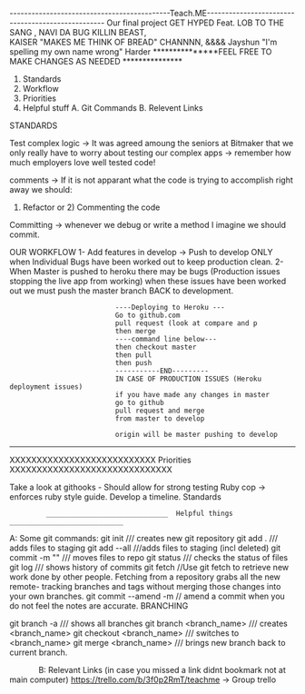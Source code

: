   
  --------------------------------------------Teach.ME--------------------------------------------------
                                     Our final project 
                                         GET HYPED
                                            Feat.
                                      LOB TO THE SANG ,
                                    NAVI DA BUG KILLIN BEAST,  
                              KAISER "MAKES ME THINK OF BREAD" CHANNNN,
                                              &&&&
                           Jayshun "I'm spelling my own name wrong" Harder
                   ***************FEEL FREE TO MAKE CHANGES AS NEEDED ***************                                                                   
1. Standards
2. Workflow
3. Priorities
4. Helpful stuff
A. Git Commands 
B. Relevent Links
  
  
  

STANDARDS


Test complex logic -> It was agreed amoung the seniors at Bitmaker that we only really have to worry about testing our complex apps -> remember how much employers love well tested code!

comments -> If it is not apparant what the code is trying to accomplish right away we should:
1) Refactor or 2) Commenting the code

Committing -> whenever we debug or write a method I imagine we should commit. 


OUR WORKFLOW
 1- Add features in develop -> Push to develop ONLY when Individual Bugs have been worked out to keep production clean.
 2- When Master is pushed to heroku there may be bugs (Production issues stopping the live app from working) when these           issues have been worked out we must push the master branch BACK to development.


                              ----Deploying to Heroku --- 
                              Go to github.com 
                              pull request (look at compare and p
                              then merge 
                              ----command line below---
                              then checkout master
                              then pull 
                              then push 
                              -----------END---------
                              IN CASE OF PRODUCTION ISSUES (Heroku deployment issues) 
                              if you have made any changes in master 
                              go to github 
                              pull request and merge 
                              from master to develop 

                              origin will be master pushing to develop
---------------------------------------------------------------------------
      
XXXXXXXXXXXXXXXXXXXXXXXXXXX       Priorities XXXXXXXXXXXXXXXXXXXXXXXXXXXXXX

Take a look at githooks - Should allow for strong testing
Ruby cop -> enforces ruby style guide.
Develop a timeline.
Standards


             ______________________________  Helpful things ____________________________ 
  A: Some git commands: git init /// creates new git repository
git add . /// adds files to staging
git add --all ///adds files to staging (incl deleted) 
git commit -m "<message>" /// moves files to repo
git status /// checks the status of files
git log /// shows history of commits
git fetch //Use git fetch to retrieve new work done by other people. Fetching from a repository grabs all the new remote-     tracking branches and tags without merging those changes into your own branches.
git commit --amend -m // amend a commit when you do not feel the notes are accurate. 
BRANCHING

git branch -a /// shows all branches
git branch <branch_name> /// creates <branch_name>
git checkout <branch_name> /// switches to <branch_name>
git merge <branch_name> /// brings new branch back to current branch.

              B: Relevant Links (in case you missed a link didnt bookmark not at main computer)
                          https://trello.com/b/3f0p2RmT/teachme -> Group trello
                                  
